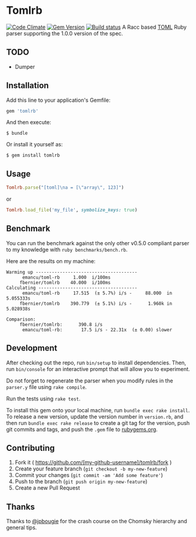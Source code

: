 # Tomlrb

[![Code Climate](https://codeclimate.com/github/fbernier/tomlrb/badges/gpa.svg)](https://codeclimate.com/github/fbernier/tomlrb)
[![Gem Version](https://badge.fury.io/rb/tomlrb.svg)](http://badge.fury.io/rb/tomlrb)
[![Build status](https://github.com/fbernier/tomlrb/workflows/ci/badge.svg)](https://github.com/fbernier/tomlrb/actions)
A Racc based [TOML](https://github.com/toml-lang/toml) Ruby parser supporting the 1.0.0 version of the spec.


## TODO

* Dumper

## Installation

Add this line to your application's Gemfile:

```ruby
gem 'tomlrb'
```

And then execute:

    $ bundle

Or install it yourself as:

    $ gem install tomlrb

## Usage

```ruby
Tomlrb.parse("[toml]\na = [\"array\", 123]")
```

or

```ruby
Tomlrb.load_file('my_file', symbolize_keys: true)
```

## Benchmark

You can run the benchmark against the only other v0.5.0 compliant parser to my knowledge with `ruby benchmarks/bench.rb`.

Here are the results on my machine:

```
Warming up --------------------------------------
      emancu/toml-rb     1.000  i/100ms
     fbernier/tomlrb    40.000  i/100ms
Calculating -------------------------------------
      emancu/toml-rb     17.515  (± 5.7%) i/s -     88.000  in   5.055333s
     fbernier/tomlrb    390.779  (± 5.1%) i/s -      1.960k in   5.028938s

Comparison:
     fbernier/tomlrb:      390.8 i/s
      emancu/toml-rb:       17.5 i/s - 22.31x  (± 0.00) slower

```

## Development

After checking out the repo, run `bin/setup` to install dependencies. Then, run `bin/console` for an interactive prompt that will allow you to experiment.

Do not forget to regenerate the parser when you modify rules in the `parser.y` file using `rake compile`.

Run the tests using `rake test`.

To install this gem onto your local machine, run `bundle exec rake install`. To release a new version, update the version number in `version.rb`, and then run `bundle exec rake release` to create a git tag for the version, push git commits and tags, and push the `.gem` file to [rubygems.org](https://rubygems.org).

## Contributing

1. Fork it ( https://github.com/[my-github-username]/tomlrb/fork )
2. Create your feature branch (`git checkout -b my-new-feature`)
3. Commit your changes (`git commit -am 'Add some feature'`)
4. Push to the branch (`git push origin my-new-feature`)
5. Create a new Pull Request

## Thanks

Thanks to [@jpbougie](https://github.com/jpbougie) for the crash course on  the Chomsky hierarchy and general tips.
